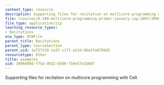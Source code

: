 ```yaml
---
content_type: resource
description: Supporting files for recitation on multicore programming with Cell.
file: /courses/6-189-multicore-programming-primer-january-iap-2007/3096880df75ad632b500f56e57a1b607_examples.zip
file_type: application/zip
learning_resource_types:
- Recitations
ocw_type: OCWFile
parent_title: Recitations
parent_type: CourseSection
parent_uid: 1a727310-1a37-c171-a13d-06e2fa6799d5
resourcetype: Other
title: examples
uid: 3096880d-f75a-d632-b500-f56e57a1b607
---
```

Supporting files for recitation on multicore programming with Cell.
